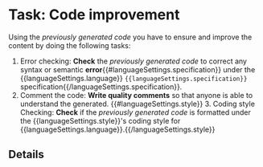 # Task: Code improvement 

Using the *previously generated code* you have to ensure and improve the content by doing the following tasks: 

 1. Error checking: **Check** the *previously generated code* to correct any syntax or semantic **error**{{#languageSettings.specification}} under the {{languageSettings.language}} `{{languageSettings.specification}}` specification{{/languageSettings.specification}}.
 2. Comment the code: **Write quality comments** so that anyone is able to understand the generated.
{{#languageSettings.style}} 3. Coding style Checking: **Check** if the *previously generated code* is formatted under the {{languageSettings.style}}'s coding style for {{languageSettings.language}}.{{/languageSettings.style}}

## Details